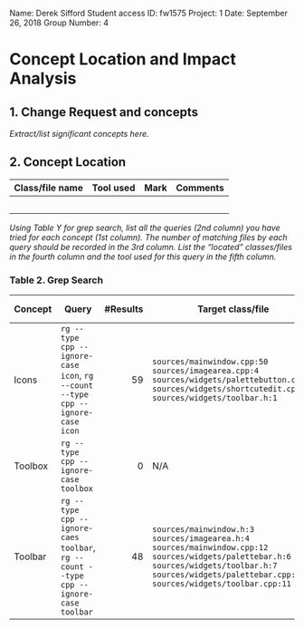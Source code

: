Name: Derek Sifford
Student access ID: fw1575
Project: 1
Date: September 26, 2018
Group Number: 4

# Concept Location and Impact Analysis

## 1. Change Request and concepts

_Extract/list significant concepts here._

## 2. Concept Location

| **Class/file name** | **Tool used** | **Mark** | **Comments** |
| ------------------- | ------------- | -------- | ------------ |
|                     |               |          |              |
|                     |               |          |              |
|                     |               |          |              |
|                     |               |          |              |
|                     |               |          |              |

_Using Table Y for grep search, list all the queries (2nd column) you
have tried for each concept (1st column). The number of matching files
by each query should be recorded in the 3rd column. List the “located”
classes/files in the fourth column and the tool used for this query in
the fifth column._

### Table 2. Grep Search

| Concept | Query                                                                                | \#Results | Target class/file                                                                                                                                                                                                                 | Tool used | Comments                                                                                                                                      |
| ------- | ------------------------------------------------------------------------------------ | --------: | --------------------------------------------------------------------------------------------------------------------------------------------------------------------------------------------------------------------------------- | --------- | --------------------------------------------------------------------------------------------------------------------------------------------- |
| Icons   | `rg --type cpp --ignore-case icon`, `rg --count --type cpp --ignore-case icon`       |        59 | `sources/mainwindow.cpp:50`<br>`sources/imagearea.cpp:4`<br>`sources/widgets/palettebutton.cpp:1`<br>`sources/widgets/shortcutedit.cpp:3`<br>`sources/widgets/toolbar.h:1`                                                        | ripgrep   | A majority of the icons are set in `sources/mainwindow.cpp`, however a few select edge cases exist elsewhere                                  |
| Toolbox | `rg --type cpp --ignore-case toolbox`                                                |         0 | N/A                                                                                                                                                                                                                               | ripgrep   | Nothing exists in the source called `Toolbox`, however, there does exist plenty of matches referencing `Toolbar`.                             |
| Toolbar | `rg --type cpp --ignore-caes toolbar`, `rg --count --type cpp --ignore-case toolbar` |        48 | `sources/mainwindow.h:3`<br>`sources/imagearea.h:4`<br>`sources/mainwindow.cpp:12`<br>`sources/widgets/palettebar.h:6`<br>`sources/widgets/toolbar.h:7`<br>`sources/widgets/palettebar.cpp:5`<br>`sources/widgets/toolbar.cpp:11` | ripgrep   | `Toolbar` class is defined in `sources/widgets/toolbar.h`. There is a subclass `PaletteBar` that is defined in `sources/widgets/palettebar.h` |
